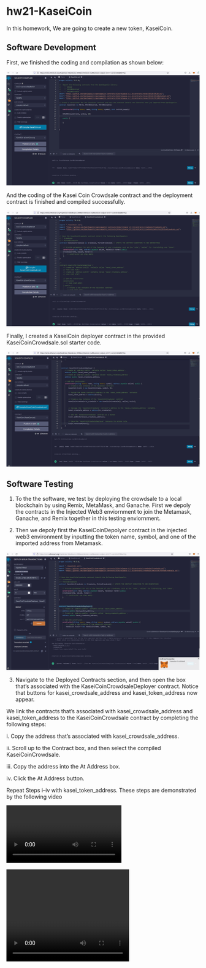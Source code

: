 # hw21-KaseiCoin

In this homework, We are going to create a new token, KaseiCoin. 

## Software Development

First, we finished the coding and compilation as shown below:

![KaseiCoinCompilation](./Evaluation_Evidence/KaseiCoinCompilation.jpg)

And the coding of the Kasei Coin Crowdsale contract and the deployment contract is finished and compiled successfully.

![KaseiCoinCSCompilation](./Evaluation_Evidence/KaseiCoinCrowdsaleCompilation.jpg)

Finally, I created a KaseiCoin deployer contract in the provided KaseiCoinCrowdsale.sol starter code.

![KaseiCoinCSDCompilation](./Evaluation_Evidence/KaseiCoinCrowdsaleDeployerCompilation.jpg)

## Software Testing

1. To the the software, we test by deploying the crowdsale to a local blockchain by using Remix, MetaMask, and Ganache. First we depoly the contracts in the Injected Web3 enviornment to join the Metamask, Ganache, and Remix together in this testing enviornment.

2. Then we depoly first the KaseiCoinDepolyer contract in the injected web3 environment by inputting the token name, symbol, and one of the imported address from Metamask.

![Depolyment1](./Evaluation_Evidence/DepolyContract.jpg)

3. Navigate to the Deployed Contracts section, and then open the box that’s associated with the KaseiCoinCrowdsaleDeployer contract. Notice that buttons for kasei_crowdsale_address and kasei_token_address now appear.


We link the contracts that’s associated with kasei_crowdsale_address and kasei_token_address to the KaseiCoinCrowdsale contract by completing the following steps:

i. Copy the address that’s associated with kasei_crowdsale_address.

ii. Scroll up to the Contract box, and then select the compiled KaseiCoinCrowdsale.

iii. Copy the address into the At Address box.

iv. Click the At Address button.

Repeat Steps i–iv with kasei_token_address. These steps are demonstrated by the following video

![Depolyment2](./Evaluation_Evidence/InitTokensANDCrowdsaleContract.mp4)

<video width="320" height="240" controls>
  <source src="./Evaluation_Evidence/InitTokensANDCrowdsaleContract.mp4" type="video/mp4">
</video>